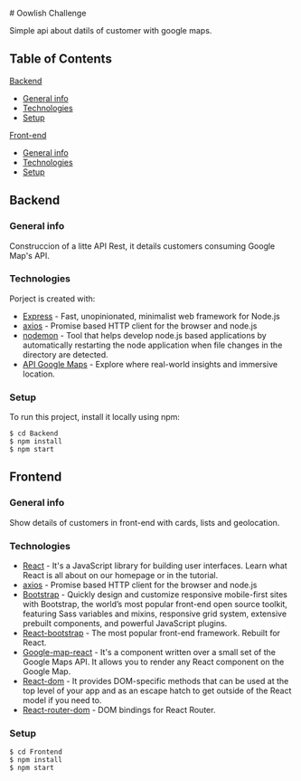 # Oowlish Challenge

Simple api about datils of customer with google maps.

## Table of Contents
[Backend](#backend)
* [General info](#general-info)
* [Technologies](#technologies)
* [Setup](#setup)

[Front-end](#front-end)
* [General info](#general-info)
* [Technologies](#technologies)
* [Setup](#setup)

## Backend
### General info
Construccion of a litte API Rest, it details customers consuming Google Map's API.

### Technologies
Porject is created with:
* [Express](http://expressjs.com/) - Fast, unopinionated, minimalist web framework for Node.js
* [axios](https://www.npmjs.com/package/axios) - Promise based HTTP client for the browser and node.js
* [nodemon](https://nodemon.io/) - Tool that helps develop node.js based applications by automatically restarting the node application when file changes in the directory are detected.
* [API Google Maps](https://cloud.google.com/maps-platform/) - Explore where real-world insights and immersive location.

### Setup
To run this project, install it locally using npm:

```
$ cd Backend
$ npm install
$ npm start
```

## Frontend
### General info
Show details of customers in front-end with cards, lists and geolocation.

### Technologies
* [React](https://reactjs.org/) - It's a JavaScript library for building user interfaces. Learn what React is all about on our homepage or in the tutorial.
* [axios](https://www.npmjs.com/package/axios) - Promise based HTTP client for the browser and node.js
* [Bootstrap](https://getbootstrap.com/) - Quickly design and customize responsive mobile-first sites with Bootstrap, the world’s most popular front-end open source toolkit, featuring Sass variables and mixins, responsive grid system, extensive prebuilt components, and powerful JavaScript plugins.
* [React-bootstrap](https://react-bootstrap.github.io/) - The most popular front-end framework. Rebuilt for React.
* [Google-map-react](https://www.npmjs.com/package/google-map-react) - It's a component written over a small set of the Google Maps API. It allows you to render any React component on the Google Map.
* [React-dom](https://reactjs.org/docs/react-dom.html) - It provides DOM-specific methods that can be used at the top level of your app and as an escape hatch to get outside of the React model if you need to.
* [React-router-dom](https://www.npmjs.com/package/react-router-dom) - DOM bindings for React Router.

### Setup
```
$ cd Frontend
$ npm install
$ npm start
```
